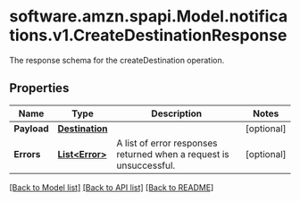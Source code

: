 # software.amzn.spapi.Model.notifications.v1.CreateDestinationResponse
The response schema for the createDestination operation.

## Properties

Name | Type | Description | Notes
------------ | ------------- | ------------- | -------------
**Payload** | [**Destination**](Destination.md) |  | [optional] 
**Errors** | [**List&lt;Error&gt;**](Error.md) | A list of error responses returned when a request is unsuccessful. | [optional] 

[[Back to Model list]](../README.md#documentation-for-models) [[Back to API list]](../README.md#documentation-for-api-endpoints) [[Back to README]](../README.md)

